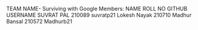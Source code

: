 TEAM NAME-  Surviving with Google
Members:
NAME            ROLL NO        GITHUB USERNAME
SUVRAT PAL       210089         suvratp21
Lokesh Nayak     210710
Madhur Bansal    210572	        Madhurb21